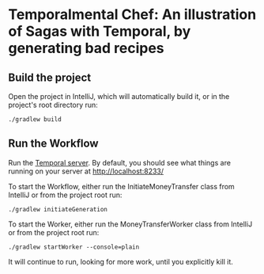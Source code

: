 # Temporalmental Chef: An illustration of Sagas with Temporal, by generating bad recipes

## Build the project

Open the project in IntelliJ, which will automatically build it, or in the project's root
directory run:

```
./gradlew build
```

## Run the Workflow

Run the [Temporal server](https://docs.temporal.io/docs/server/quick-install).
By default, you should see what things are running on your server at [http://localhost:8233/](http://localhost:8233/)

To start the Workflow, either run the InitiateMoneyTransfer class from IntelliJ or from the project
root run:

```
./gradlew initiateGeneration
```

To start the Worker, either run the MoneyTransferWorker class from IntelliJ or from the project root
run:

```
./gradlew startWorker --console=plain
```

It will continue to run, looking for more work, until you explicitly kill it.